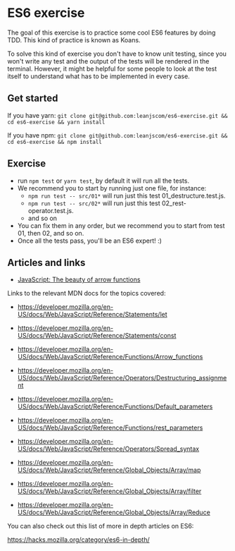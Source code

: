 # ES6 exercise

The goal of this exercise is to practice some cool ES6 features by doing TDD. This kind of practice is known as Koans.

To solve this kind of exercise you don't have to know unit testing, since you won't write any test and the output of the tests will be rendered in the terminal. However, it might be helpful for some people to look at the test itself to understand what has to be implemented in every case.

## Get started

If you have yarn:
`git clone git@github.com:leanjscom/es6-exercise.git && cd es6-exercise && yarn install`

If you have npm:
`git clone git@github.com:leanjscom/es6-exercise.git && cd es6-exercise && npm install`

## Exercise
- run `npm test` or `yarn test`, by default it will run all the tests.
- We recommend you to start by running just one file, for instance:
  - `npm run test -- src/01*` will run just this test 01_destructure.test.js.
  - `npm run test -- src/02*` will run just this test 02_rest-operator.test.js.
  - and so on
- You can fix them in any order, but we recommend you to start from test 01, then 02, and so on.
- Once all the tests pass, you'll be an ES6 expert! :)

## Articles and links
- [JavaScript: The beauty of arrow functions](https://medium.com/leanjs/javascript-the-beauty-of-arrow-functions-2970efe5b4db)

Links to the relevant MDN docs for the topics covered:

- https://developer.mozilla.org/en-US/docs/Web/JavaScript/Reference/Statements/let

- https://developer.mozilla.org/en-US/docs/Web/JavaScript/Reference/Statements/const

- https://developer.mozilla.org/en-US/docs/Web/JavaScript/Reference/Functions/Arrow_functions

- https://developer.mozilla.org/en-US/docs/Web/JavaScript/Reference/Operators/Destructuring_assignment

- https://developer.mozilla.org/en-US/docs/Web/JavaScript/Reference/Functions/Default_parameters

- https://developer.mozilla.org/en-US/docs/Web/JavaScript/Reference/Functions/rest_parameters

- https://developer.mozilla.org/en-US/docs/Web/JavaScript/Reference/Operators/Spread_syntax

- https://developer.mozilla.org/en-US/docs/Web/JavaScript/Reference/Global_Objects/Array/map

- https://developer.mozilla.org/en-US/docs/Web/JavaScript/Reference/Global_Objects/Array/filter

- https://developer.mozilla.org/en-US/docs/Web/JavaScript/Reference/Global_Objects/Array/Reduce


You can also check out this list of more in depth articles on ES6: 

https://hacks.mozilla.org/category/es6-in-depth/
